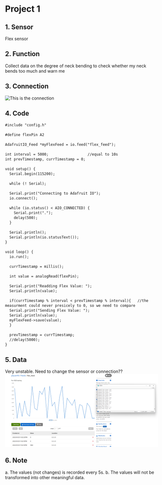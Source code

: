 # Project 1

## 1. Sensor
Flex sensor

## 2. Function
Collect data on the degree of neck bending to check whether my neck bends too much and warn me

## 3. Connection
![This is the connection](https://github.com/pfyuan110/CT2-Spring23/blob/main/Week1/connection.jpg)

## 4. Code
```
#include "config.h"

#define flexPin A2

AdafruitIO_Feed *myFlexFeed = io.feed("flex_feed");

int interval = 5000;                  //equal to 10s
int prevTimestamp, currTimestamp = 0;

void setup() {
  Serial.begin(115200);

  while (! Serial);
  
  Serial.print("Connecting to Adafruit IO");
  io.connect();

  while (io.status() < AIO_CONNECTED) {
    Serial.print(".");
    delay(500);
  }

  Serial.println();
  Serial.println(io.statusText());
}

void loop() {
  io.run();

  currTimestamp = millis();

  int value = analogRead(flexPin);

  Serial.print("Readding Flex Value: ");
  Serial.println(value);
  
  if(currTimestamp % interval < prevTimestamp % interval){   //the measurment could never presicely to 0, so we need to compare
  Serial.print("Sending Flex Value: ");
  Serial.println(value);
  myFlexFeed->save(value);
  }

  prevTimestamp = currTimestamp;
  //delay(5000);
}
```

## 5. Data
Very unstable. Need to change the sensor or connection??
![This is data](https://github.com/pfyuan110/CT2-Spring23/blob/main/Week1/data.png)

## 6. Note
a. The values (not changes) is recorded every 5s.
b. The values will not be transformed into other meaningful data.
